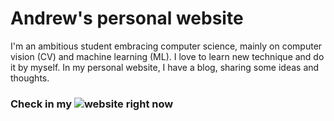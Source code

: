 # Andrew's personal website
I'm an ambitious student embracing computer science, mainly on computer vision (CV) and  machine learning (ML).
I love to learn new technique and do it by myself. In my personal website, I have a blog, sharing some ideas and thoughts.   
### Check in my ![website](andrewliao11.github.io) right now
